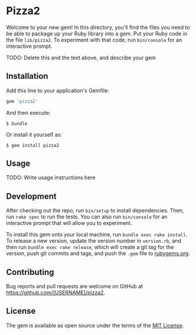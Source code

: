 # Pizza2

Welcome to your new gem! In this directory, you'll find the files you need to be able to package up your Ruby library into a gem. Put your Ruby code in the file `lib/pizza2`. To experiment with that code, run `bin/console` for an interactive prompt.

TODO: Delete this and the text above, and describe your gem

## Installation

Add this line to your application's Gemfile:

```ruby
gem 'pizza2'
```

And then execute:

    $ bundle

Or install it yourself as:

    $ gem install pizza2

## Usage

TODO: Write usage instructions here

## Development

After checking out the repo, run `bin/setup` to install dependencies. Then, run `rake spec` to run the tests. You can also run `bin/console` for an interactive prompt that will allow you to experiment.

To install this gem onto your local machine, run `bundle exec rake install`. To release a new version, update the version number in `version.rb`, and then run `bundle exec rake release`, which will create a git tag for the version, push git commits and tags, and push the `.gem` file to [rubygems.org](https://rubygems.org).

## Contributing

Bug reports and pull requests are welcome on GitHub at https://github.com/[USERNAME]/pizza2.

## License

The gem is available as open source under the terms of the [MIT License](https://opensource.org/licenses/MIT).
